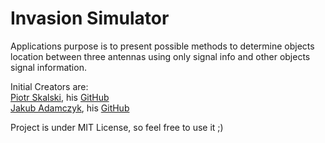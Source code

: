 # Invasion Simulator

Applications purpose is to present possible methods to determine
objects location between three antennas using only signal info and
other objects signal information.

Initial Creators are:  
[Piotr Skalski](https://www.linkedin.com/in/piotr-skalski-36b5b4122/), his [GitHub](https://github.com/SkalskiP)  
[Jakub Adamczyk](https://www.linkedin.com/in/jakub-a-044a17a7/), his [GitHub](https://github.com/adamczyk777)  

Project is under MIT License, so feel free to use it ;)
